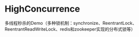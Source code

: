 # HighConcurrence
多线程秒杀的Demo（多种锁机制：synchronize、ReentrantLock、ReentrantReadWriteLock、redis和zookeeper实现的分布式锁等）
